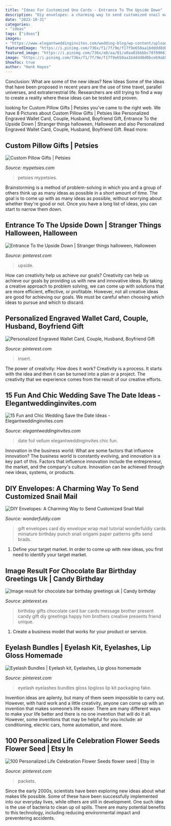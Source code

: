 ```yaml
---
title: "Ideas For Customized Uno Cards - Entrance To The Upside Down"
description: "Diy envelopes: a charming way to send customized snail mail"
date: "2022-10-31"
categories:
- "ideas"
tags: ["ideas"]
images:
- "https://www.elegantweddinginvites.com/wedding-blog/wp-content/uploads/2020/10/foil-vellum-save-the-date-with-photo.jpg"
featuredImage: "https://i.pinimg.com/736x/f1/7f/9e/f17f9e650aa1bdddd8d0bceb9ab5d697.jpg"
featured_image: "https://i.pinimg.com/736x/a0/aa/81/a0aa81bbbbc78f0966320928872c2123.jpg"
image: "https://i.pinimg.com/736x/f1/7f/9e/f17f9e650aa1bdddd8d0bceb9ab5d697.jpg"
ShowToc: true
author: "Hank Hayes"
---
```



Conclusion: What are some of the new ideas?
New Ideas
Some of the ideas that have been proposed in recent years are the use of time travel, parallel universes, and extraterrestrial life. Researchers are still trying to find a way to create a reality where these ideas can be tested and proven.

	

		
looking for Custom Pillow Gifts | Petsies you've came to the right web. We have 8 Pictures about Custom Pillow Gifts | Petsies like Personalized Engraved Wallet Card, Couple, Husband, Boyfriend Gift, Entrance To the Upside Down | Stranger things halloween, Halloween and also Personalized Engraved Wallet Card, Couple, Husband, Boyfriend Gift. Read more:
		
    
## Custom Pillow Gifts | Petsies

<img loading=lazy src="https://www.mypetsies.com/media/opengraph_image/orig/a/0/2/72b5982a3224615e0e000934d76b4.jpg" onerror="this.onerror=null;this.src='https://tse2.mm.bing.net/th?id=OIP.dwEWMdDGpl9ngvCzcRgTGAHaHa&amp;pid=15.1';" alt="Custom Pillow Gifts | Petsies">

_Source: mypetsies.com_

>petsies mypetsies. 

	

Brainstorming is a method of problem-solving in which you and a group of others think up as many ideas as possible in a short amount of time. The goal is to come up with as many ideas as possible, without worrying about whether they're good or not. Once you have a long list of ideas, you can start to narrow them down.

    
## Entrance To The Upside Down | Stranger Things Halloween, Halloween

<img loading=lazy src="https://i.pinimg.com/736x/f1/7f/9e/f17f9e650aa1bdddd8d0bceb9ab5d697.jpg" onerror="this.onerror=null;this.src='https://tse2.mm.bing.net/th?id=OIP.TY25bNsukflkP6lj2Cd9IwHaFj&amp;pid=15.1';" alt="Entrance To the Upside Down | Stranger things halloween, Halloween">

_Source: pinterest.com_

>upside. 

	

How can creativity help us achieve our goals?
Creativity can help us achieve our goals by providing us with new and innovative ideas. By taking a creative approach to problem solving, we can come up with solutions that are more efficient, effective, or profitable. However, not all creative ideas are good for achieving our goals. We must be careful when choosing which ideas to pursue and which to discard.

    
## Personalized Engraved Wallet Card, Couple, Husband, Boyfriend Gift

<img loading=lazy src="https://i.pinimg.com/736x/2d/30/d3/2d30d3e2b198ed0020b8a17db2d1ef45.jpg" onerror="this.onerror=null;this.src='https://tse2.mm.bing.net/th?id=OIP.ITyVEffMy6Z9dLCxZd_vQgHaJ3&amp;pid=15.1';" alt="Personalized Engraved Wallet Card, Couple, Husband, Boyfriend Gift">

_Source: pinterest.com_

>insert. 

	

The power of creativity: How does it work?
Creativity is a process. It starts with the idea and then it can be turned into a plan or a project. The creativity that we experience comes from the result of our creative efforts.

    
## 15 Fun And Chic Wedding Save The Date Ideas - Elegantweddinginvites.com

<img loading=lazy src="https://www.elegantweddinginvites.com/wedding-blog/wp-content/uploads/2020/10/foil-vellum-save-the-date-with-photo.jpg" onerror="this.onerror=null;this.src='https://tse4.mm.bing.net/th?id=OIP.J1ukuhxcPft7X3TfOtlp-gHaJ-&amp;pid=15.1';" alt="15 Fun and Chic Wedding Save the Date Ideas - Elegantweddinginvites.com">

_Source: elegantweddinginvites.com_

>date foil vellum elegantweddinginvites chic fun. 

	

Innovation in the business world: What are some factors that influence innovation?
The business world is constantly evolving, and innovation is a key part of this. Factors that influence innovation include the entrepreneur, the market, and the company's culture. Innovation can be achieved through new ideas, systems, or products.

    
## DIY Envelopes: A Charming Way To Send Customized Snail Mail

<img loading=lazy src="https://cdn.wonderfuldiy.com/wp-content/uploads/2017/11/Miniature-envelopes.jpeg" onerror="this.onerror=null;this.src='https://tse2.mm.bing.net/th?id=OIP.BO5SuUCxA24WKozw-PFQ_AHaE8&amp;pid=15.1';" alt="DIY Envelopes: A Charming Way to Send Customized Snail Mail">

_Source: wonderfuldiy.com_

>gift envelopes card diy envelope wrap mail tutorial wonderfuldiy cards miniature birthday punch snail origami paper patterns gifts send brads. 

	

1. Define your target market. In order to come up with new ideas, you first need to identify your target market.

    
## Image Result For Chocolate Bar Birthday Greetings Uk | Candy Birthday

<img loading=lazy src="https://i.pinimg.com/736x/a0/aa/81/a0aa81bbbbc78f0966320928872c2123.jpg" onerror="this.onerror=null;this.src='https://tse3.mm.bing.net/th?id=OIP.mNYJSUqDifxzW0DYNEyaVwHaKb&amp;pid=15.1';" alt="Image result for chocolate bar birthday greetings uk | Candy birthday">

_Source: pinterest.es_

>birthday gifts chocolate card bar cards message brother present candy gift diy greetings happy him brothers creative presents friend unique. 

	

1. Create a business model that works for your product or service.

    
## Eyelash Bundles | Eyelash Kit, Eyelashes, Lip Gloss Homemade

<img loading=lazy src="https://i.pinimg.com/736x/09/9a/45/099a4535cb42d41d2662abb6416e8f39.jpg" onerror="this.onerror=null;this.src='https://tse3.mm.bing.net/th?id=OIP.HToOwuO9jwkqTnGmn1N3_wHaO0&amp;pid=15.1';" alt="Eyelash Bundles | Eyelash kit, Eyelashes, Lip gloss homemade">

_Source: pinterest.com_

>eyelash eyelashes bundles gloss lipgloss lip kit packaging fake. 

	

Invention ideas are aplenty, but many of them seem impossible to carry out. However, with hard work and a little creativity, anyone can come up with an invention that makes someone’s life easier. There are many different ways to make your life better and there is no one invention that will do it all. However, some inventions that may be helpful for you include: air conditioning, electric cars, home automation, and more.

    
## 100 Personalized Life Celebration Flower Seeds Flower Seed | Etsy In

<img loading=lazy src="https://i.pinimg.com/736x/1a/1a/11/1a1a11b67e6a0675140b929553550e19.jpg" onerror="this.onerror=null;this.src='https://tse2.mm.bing.net/th?id=OIP.Akcq3effwFyDno53RIt4CQHaJ4&amp;pid=15.1';" alt="100 Personalized Life Celebration Flower Seeds flower seed | Etsy in">

_Source: pinterest.com_

>packets. 

	

Since the early 2000s, scientists have been exploring new ideas about what makes life possible. Some of these have been successfully implemented into our everyday lives, while others are still in development. One such idea is the use of bacteria to clean up oil spills. There are many potential benefits to this technology, including reducing environmental impact and preventering accidents.


